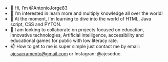 - 👋 Hi, I’m @AntonioJorge83
- 👀 I’m interested in learn more and multiply knowledge all over the world!
- 🌱 At the moment, I'm learning to dive into the world of HTML, Java script, CSS and PYTON.
- 💞️ I am looking to collaborate on projects focused on education, innovative technologies, Artificial intelligence, accessibility and educational games for public with low literacy rate.
- 📫 How to get to me is super simple just contact me by email: ajcsacramento@gmail.com or Instagran: @ajcseduc.

<!---
AntonioJorge83/AntonioJorge83 is a ✨ special ✨ repository because its `README.md` (this file) appears on your GitHub profile.
You can click the Preview link to take a look at your changes.
--->
